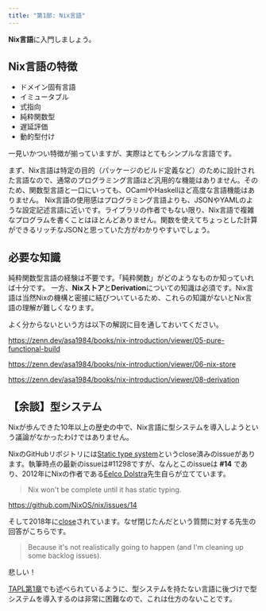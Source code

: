 ```yaml
---
title: "第1部: Nix言語"
---
```


**Nix言語**に入門しましょう。

## Nix言語の特徴

- ドメイン固有言語
- イミュータブル
- 式指向
- 純粋関数型
- 遅延評価
- 動的型付け

一見いかつい特徴が揃っていますが、実際はとてもシンプルな言語です。

まず、Nix言語は特定の目的（パッケージのビルド定義など）のために設計された言語なので、通常のプログラミング言語ほど汎用的な機能はありません。そのため、関数型言語と一口にいっても、OCamlやHaskellほど高度な言語機能はありません。
Nix言語の使用感はプログラミング言語よりも、JSONやYAMLのような設定記述言語に近いです。ライブラリの作者でもない限り、Nix言語で複雑なプログラムを書くことはほとんどありません。関数を使えてちょっとした計算ができるリッチなJSONと思っていた方がわかりやすいでしょう。

## 必要な知識

純粋関数型言語の経験は不要です。「純粋関数」がどのようなものか知っていれば十分です。
一方、**Nixストア**と**Derivation**についての知識は必須です。Nix言語は当然Nixの機構と密接に結びついているため、これらの知識がないとNix言語の理解が難しくなります。

よく分からないという方は以下の解説に目を通しておいてください。

https://zenn.dev/asa1984/books/nix-introduction/viewer/05-pure-functional-build

https://zenn.dev/asa1984/books/nix-introduction/viewer/06-nix-store

https://zenn.dev/asa1984/books/nix-introduction/viewer/08-derivation

## 【余談】型システム

Nixが歩んできた10年以上の歴史の中で、Nix言語に型システムを導入しようという議論がなかったわけではありません。

NixのGitHubリポジトリには[Static type system](https://github.com/NixOS/nix/issues/14)というclose済みのissueがあります。執筆時点の最新のissueは#11298ですが、なんとこのissueは **#14** であり、2012年にNixの作者である[Eelco Dolstra](https://github.com/edolstra)先生自らが立てています。

> Nix won't be complete until it has static typing.

https://github.com/NixOS/nix/issues/14

そして2018年に[close](https://github.com/NixOS/nix/issues/14#event-1553720064)されています。なぜ閉じたんだという質問に対する先生の回答がこちらです。

> Because it's not realistically going to happen (and I'm cleaning up some backlog issues).

悲しい！

[TAPL第1章](https://www.ohmsha.co.jp/LinkClick.aspx?fileticket=EtTyUXyhRHY%3d&tabid=104&mid=739)でも述べられているように、型システムを持たない言語に後づけで型システムを導入するのは非常に困難なので、これは仕方のないことです。
